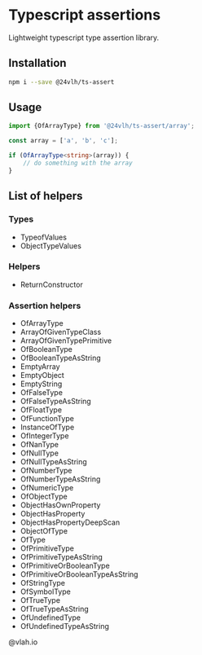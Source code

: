# Typescript assertions

Lightweight typescript type assertion library.

## Installation

```bash
npm i --save @24vlh/ts-assert
```

## Usage

```ts
import {OfArrayType} from '@24vlh/ts-assert/array';

const array = ['a', 'b', 'c'];

if (OfArrayType<string>(array)) {
    // do something with the array
}
```

## List of helpers

### Types

- TypeofValues
- ObjectTypeValues

### Helpers

- ReturnConstructor

### Assertion helpers

- OfArrayType
- ArrayOfGivenTypeClass
- ArrayOfGivenTypePrimitive
- OfBooleanType
- OfBooleanTypeAsString
- EmptyArray
- EmptyObject
- EmptyString
- OfFalseType
- OfFalseTypeAsString
- OfFloatType
- OfFunctionType
- InstanceOfType
- OfIntegerType
- OfNanType
- OfNullType
- OfNullTypeAsString
- OfNumberType
- OfNumberTypeAsString
- OfNumericType
- OfObjectType
- ObjectHasOwnProperty
- ObjectHasProperty
- ObjectHasPropertyDeepScan
- ObjectOfType
- OfType
- OfPrimitiveType
- OfPrimitiveTypeAsString
- OfPrimitiveOrBooleanType
- OfPrimitiveOrBooleanTypeAsString
- OfStringType
- OfSymbolType
- OfTrueType
- OfTrueTypeAsString
- OfUndefinedType
- OfUndefinedTypeAsString

@vlah.io
